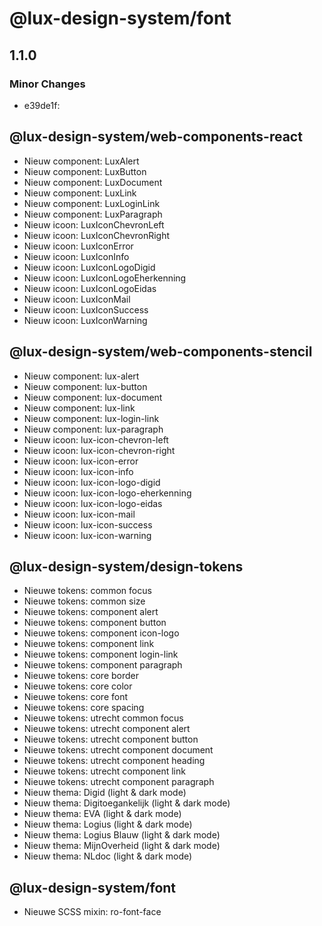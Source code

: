 # @lux-design-system/font

## 1.1.0

### Minor Changes

- e39de1f: 
## @lux-design-system/web-components-react

  - Nieuw component: LuxAlert
  - Nieuw component: LuxButton
  - Nieuw component: LuxDocument
  - Nieuw component: LuxLink
  - Nieuw component: LuxLoginLink
  - Nieuw component: LuxParagraph
  - Nieuw icoon: LuxIconChevronLeft
  - Nieuw icoon: LuxIconChevronRight
  - Nieuw icoon: LuxIconError
  - Nieuw icoon: LuxIconInfo
  - Nieuw icoon: LuxIconLogoDigid
  - Nieuw icoon: LuxIconLogoEherkenning
  - Nieuw icoon: LuxIconLogoEidas
  - Nieuw icoon: LuxIconMail
  - Nieuw icoon: LuxIconSuccess
  - Nieuw icoon: LuxIconWarning

  ## @lux-design-system/web-components-stencil

  - Nieuw component: lux-alert
  - Nieuw component: lux-button
  - Nieuw component: lux-document
  - Nieuw component: lux-link
  - Nieuw component: lux-login-link
  - Nieuw component: lux-paragraph
  - Nieuw icoon: lux-icon-chevron-left
  - Nieuw icoon: lux-icon-chevron-right
  - Nieuw icoon: lux-icon-error
  - Nieuw icoon: lux-icon-info
  - Nieuw icoon: lux-icon-logo-digid
  - Nieuw icoon: lux-icon-logo-eherkenning
  - Nieuw icoon: lux-icon-logo-eidas
  - Nieuw icoon: lux-icon-mail
  - Nieuw icoon: lux-icon-success
  - Nieuw icoon: lux-icon-warning

  ## @lux-design-system/design-tokens

  - Nieuwe tokens: common focus
  - Nieuwe tokens: common size
  - Nieuwe tokens: component alert
  - Nieuwe tokens: component button
  - Nieuwe tokens: component icon-logo
  - Nieuwe tokens: component link
  - Nieuwe tokens: component login-link
  - Nieuwe tokens: component paragraph
  - Nieuwe tokens: core border
  - Nieuwe tokens: core color
  - Nieuwe tokens: core font
  - Nieuwe tokens: core spacing
  - Nieuwe tokens: utrecht common focus
  - Nieuwe tokens: utrecht component alert
  - Nieuwe tokens: utrecht component button
  - Nieuwe tokens: utrecht component document
  - Nieuwe tokens: utrecht component heading
  - Nieuwe tokens: utrecht component link
  - Nieuwe tokens: utrecht component paragraph
  - Nieuw thema: Digid (light & dark mode)
  - Nieuw thema: Digitoegankelijk (light & dark mode)
  - Nieuw thema: EVA (light & dark mode)
  - Nieuw thema: Logius (light & dark mode)
  - Nieuw thema: Logius Blauw (light & dark mode)
  - Nieuw thema: MijnOverheid (light & dark mode)
  - Nieuw thema: NLdoc (light & dark mode)

  ## @lux-design-system/font

  - Nieuwe SCSS mixin: ro-font-face
